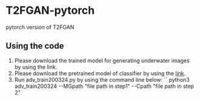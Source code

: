 # T2FGAN-pytorch
 pytorch version of T2FGAN

## Using the code
1. Please download the trained model for generating underwater images by using the link. 
2. Please download the pretrained model of classifier by using the [link](https://drive.google.com/open?id=1XvG8tjBf8prGOte9d5KIiQ-6CUpCWHR1).
3. Run adv_train200324.py by using the command line below:
``
    python3 adv_train200324 --MGpath "file path in step1" --Cpath "file path in step 2"
